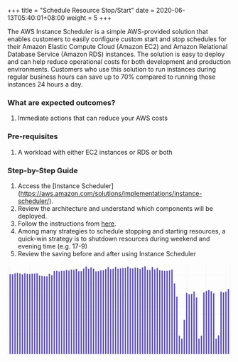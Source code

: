 +++
title = "Schedule Resource Stop/Start"
date =  2020-06-13T05:40:01+08:00
weight = 5
+++

The AWS Instance Scheduler is a simple AWS-provided solution that enables customers to easily configure custom start and stop schedules for their Amazon Elastic Compute Cloud (Amazon EC2) and Amazon Relational Database Service (Amazon RDS) instances. The solution is easy to deploy and can help reduce operational costs for both development and production environments. Customers who use this solution to run instances during regular business hours can save up to 70% compared to running those instances 24 hours a day.

### What are expected outcomes?

1. Immediate actions that can reduce your AWS costs

### Pre-requisites

1. A workload with either EC2 instances or RDS or both

### Step-by-Step Guide

1. Access the [Instance Scheduler] (https://aws.amazon.com/solutions/implementations/instance-scheduler/).
1. Review the architecture and understand which components will be deployed.
1. Follow the instructions from [here](https://docs.aws.amazon.com/solutions/latest/instance-scheduler/deployment.html).
1. Among many strategies to schedule stopping and starting resources, a quick-win strategy is to shutdown resources during weekend and evening time (e.g. 17-9)
1. Review the saving before and after using Instance Scheduler

![Image: InstanceScheduler.png](../img/InstanceScheduler.png)